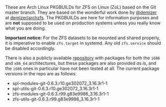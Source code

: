 These are Arch Linux PKGBUILDs for ZFS on Linux (ZoL) based on the Git master branch. They are based on the wonderful work done by [@demizer](https://github.com/demizer) at [demizer/archzfs](https://github.com/demizer/archzfs). The PKGBUILDs are here for information purposes and are **not** supposed to be used on production systems unless you really know what you are doing.

**Important notice:** For the ZFS datasets to be mounted and shared properly, it is imperative to enable `zfs.target` in systemd. Any old `zfs.service` should be disabled accordingly.

There is also a publicly available [repository](http://kerberia.net/archlinux/repo/archzfs-git) with packages for both the `i686` and `x86_64` architectures, but these packages are also provided *as is*, and the `i686` ones in particular have not been tested at all. The current package versions in the repo are as follows:

* spl-modules-git-0.6.3.r10.ge302072_3.16.3r1-1
* spl-utils-git-0.6.3.r10.ge302072_3.16.3r1-1
* zfs-modules-git-0.6.3.r99.g83e9986_3.16.3r1-1
* zfs-utils-git-0.6.3.r99.g83e9986_3.16.3r1-1

